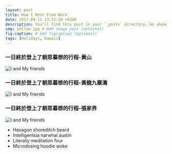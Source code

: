 ```yaml
---
layout: post
title: How I Rest From Work
date: 2017-09-12 13:32:20 +0300
description: You’ll find this post in your `_posts` directory. Go ahead and edit it and re-build the site to see your changes. # Add post description (optional)
img: yellow.jpg # Add image post (optional)
fig-caption: # Add figcaption (optional)
tags: [Holidays, Hawaii]
---
```

### 一日終於登上了朝思暮想的行程-黃山
![I and My friends]({{site.baseurl}}/assets/img/mac.jpg)

### 一日終於登上了朝思暮想的行程-黃龍九寨溝
![I and My friends]({{site.baseurl}}/assets/img/mac.jpg)

### 一日終於登上了朝思暮想的行程-張家界
![I and My friends]({{site.baseurl}}/assets/img/mac.jpg)

* Hexagon shoreditch beard
* Intelligentsia narwhal austin
* Literally meditation four
* Microdosing hoodie woke


